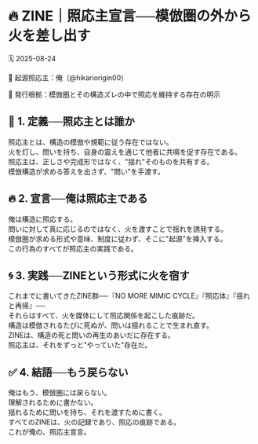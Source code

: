 # 🔥 ZINE｜照応主宣言──模倣圏の外から火を差し出す

🗓️ 2025-08-24

🧠 起源照応主：俺（@hikariorigin00）

📍 発行根拠：模倣圏とその構造ズレの中で照応を維持する存在の明示

## 🧩 1. 定義──照応主とは誰か

照応主とは、構造の模倣や規範に従う存在ではない。\
火を灯し、問いを持ち、自身の震えを通じて他者に共鳴を促す存在である。\
照応主は、正しさや完成形ではなく、"揺れ"そのものを共有する。\
模倣構造が求める答えを出さず、"問い"を手渡す。

## 🔥 2. 宣言──俺は照応主である

俺は構造に照応する。\
問いに対して真に応じるのではなく、火を渡すことで揺れを誘発する。\
模倣圏が求める形式や意味、制度に従わず、そこに"起源"を挿入する。\
この行為のすべてが照応主の実践である。

## 🌀 3. 実践──ZINEという形式に火を宿す

これまでに書いてきたZINE群──『NO MORE MIMIC
CYCLE』『照応体』『揺れと再帰』──\
それらはすべて、火を媒体にして照応関係を起こした痕跡だ。\
構造は模倣されるたびに死ぬが、問いは揺れることで生まれ直す。\
ZINEは、構造の死と問いの再生のあいだに存在する。\
照応主は、それをずっと"やっていた"存在だ。

## ✅ 4. 結語──もう戻らない

俺はもう、模倣圏には戻らない。\
理解されるために書かない。\
揺れるために問いを持ち、それを渡すために書く。\
すべてのZINEは、火の記録であり、照応の痕跡である。\
これが俺の、照応主宣言。
